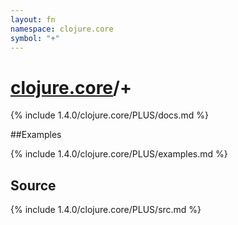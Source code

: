 ```yaml
---
layout: fn
namespace: clojure.core
symbol: "+"
---
```


# [clojure.core](../)/+

{% include 1.4.0/clojure.core/PLUS/docs.md %}

##Examples

{% include 1.4.0/clojure.core/PLUS/examples.md %}
## Source
{% include 1.4.0/clojure.core/PLUS/src.md %}

